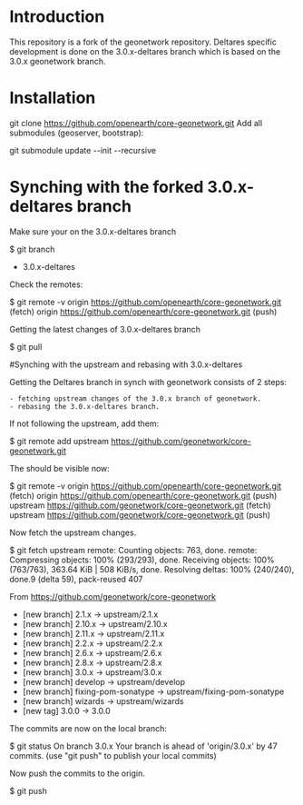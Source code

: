 # Introduction

This repository is a fork of the geonetwork repository.
Deltares specific development is done on the 3.0.x-deltares branch which is based on the 3.0.x geonetwork branch.

# Installation

git clone https://github.com/openearth/core-geonetwork.git
Add all submodules (geoserver, bootstrap):

git submodule update --init --recursive

# Synching with the forked 3.0.x-deltares branch 

Make sure your on the 3.0.x-deltares branch

$ git branch
* 3.0.x-deltares

Check the remotes:

$ git remote -v
origin  https://github.com/openearth/core-geonetwork.git (fetch)
origin  https://github.com/openearth/core-geonetwork.git (push)

Getting the latest changes of 3.0.x-deltares branch

$ git pull


#Synching with the upstream and rebasing with 3.0.x-deltares

Getting the Deltares branch in synch with geonetwork consists of 2 steps:

	- fetching upstream changes of the 3.0.x branch of geonetwork.
	- rebasing the 3.0.x-deltares branch.


If not following the upstream, add them:

$ git remote add upstream https://github.com/geonetwork/core-geonetwork.git

The should be visible now:

$ git remote -v
origin  https://github.com/openearth/core-geonetwork.git (fetch)
origin  https://github.com/openearth/core-geonetwork.git (push)
upstream        https://github.com/geonetwork/core-geonetwork.git (fetch)
upstream        https://github.com/geonetwork/core-geonetwork.git (push)


Now fetch the upstream changes.

$ git fetch upstream
remote: Counting objects: 763, done.
remote: Compressing objects: 100% (293/293), done.
Receiving objects: 100% (763/763), 363.64 KiB | 508 KiB/s, done.
Resolving deltas: 100% (240/240), done.9 (delta 59), pack-reused 407

From https://github.com/geonetwork/core-geonetwork
 * [new branch]      2.1.x      -> upstream/2.1.x
 * [new branch]      2.10.x     -> upstream/2.10.x
 * [new branch]      2.11.x     -> upstream/2.11.x
 * [new branch]      2.2.x      -> upstream/2.2.x
 * [new branch]      2.6.x      -> upstream/2.6.x
 * [new branch]      2.8.x      -> upstream/2.8.x
 * [new branch]      3.0.x      -> upstream/3.0.x
 * [new branch]      develop    -> upstream/develop
 * [new branch]      fixing-pom-sonatype -> upstream/fixing-pom-sonatype
 * [new branch]      wizards    -> upstream/wizards
 * [new tag]         3.0.0      -> 3.0.0

 The commits are now on the local branch:
 
$ git status
 On branch 3.0.x
 Your branch is ahead of 'origin/3.0.x' by 47 commits.
  (use "git push" to publish your local commits)

Now push the commits to the origin.

$ git push
